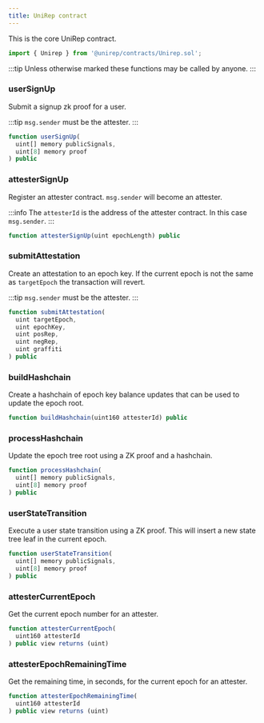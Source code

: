 ```yaml
---
title: UniRep contract
---
```


This is the core UniRep contract.

```js
import { Unirep } from '@unirep/contracts/Unirep.sol';
```

:::tip
Unless otherwise marked these functions may be called by anyone.
:::

### userSignUp

Submit a signup zk proof for a user.

:::tip
`msg.sender` must be the attester.
:::

```js
function userSignUp(
  uint[] memory publicSignals,
  uint[8] memory proof
) public
```

### attesterSignUp

Register an attester contract. `msg.sender` will become an attester.

:::info
The `attesterId` is the address of the attester contract. In this case `msg.sender`.
:::

```js
function attesterSignUp(uint epochLength) public
```

### submitAttestation

Create an attestation to an epoch key. If the current epoch is not the same as `targetEpoch` the transaction will revert.

:::tip
`msg.sender` must be the attester.
:::

```js
function submitAttestation(
  uint targetEpoch,
  uint epochKey,
  uint posRep,
  uint negRep,
  uint graffiti
) public
```

### buildHashchain

Create a hashchain of epoch key balance updates that can be used to update the epoch root.

```js
function buildHashchain(uint160 attesterId) public
```

### processHashchain

Update the epoch tree root using a ZK proof and a hashchain.

```js
function processHashchain(
  uint[] memory publicSignals,
  uint[8] memory proof
) public
```

### userStateTransition

Execute a user state transition using a ZK proof. This will insert a new state tree leaf in the current epoch.

```js
function userStateTransition(
  uint[] memory publicSignals,
  uint[8] memory proof
) public
```

### attesterCurrentEpoch

Get the current epoch number for an attester.

```js
function attesterCurrentEpoch(
  uint160 attesterId
) public view returns (uint)
```

### attesterEpochRemainingTime

Get the remaining time, in seconds, for the current epoch for an attester.

```js
function attesterEpochRemainingTime(
  uint160 attesterId
) public view returns (uint)
```
